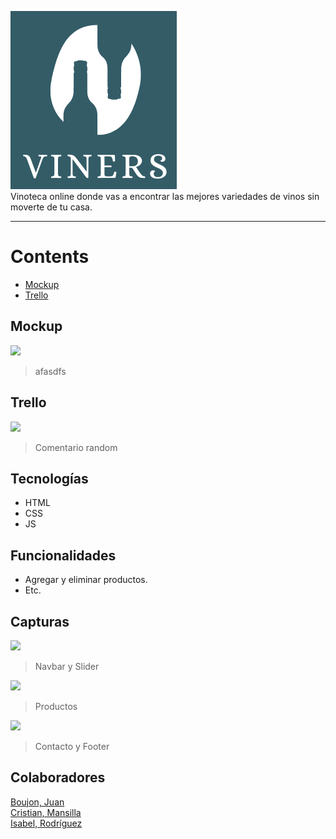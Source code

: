 ![](.//assets/img/viners-logo.png)<br>
Vinoteca online donde vas a encontrar las mejores variedades de vinos sin moverte de tu casa.

------------
# Contents 
- [Mockup](#mockup)
- [Trello](#trello)


## Mockup
![](https://media.ambito.com/p/82e68ee7ebdceda46a90f9d8786c59d4/adjuntos/239/imagenes/040/370/0040370819/730x0/smart/messi-copa-matejpg.jpg)
> afasdfs

## Trello
![](https://elintransigente.com/wp-content/uploads/2022/12/Messi-Argentina-3.jpg)
> Comentario random

## Tecnologías
- HTML
- CSS
- JS

## Funcionalidades

- Agregar y eliminar productos.
- Etc.

## Capturas
![](https://firebasestorage.googleapis.com/v0/b/viners-iniciatec.appspot.com/o/captura1.png?alt=media&token=dcc51871-bcef-40a2-8649-b2f907f53947)<br>
> Navbar y Slider

![](https://firebasestorage.googleapis.com/v0/b/viners-iniciatec.appspot.com/o/captura2.png?alt=media&token=b4928933-5506-4b0b-b812-63d860b72677)<br>
> Productos

![](https://firebasestorage.googleapis.com/v0/b/viners-iniciatec.appspot.com/o/captura3.png?alt=media&token=d0d78b4d-ceca-4e33-8576-b425e8aec142)
> Contacto y Footer

## Colaboradores
[Boujon, Juan](https://github.com/Juan2805)<br>
[Cristian, Mansilla](https://github.com/cristianmansilla)<br>
[Isabel, Rodríguez](https://github.com/isardz)

